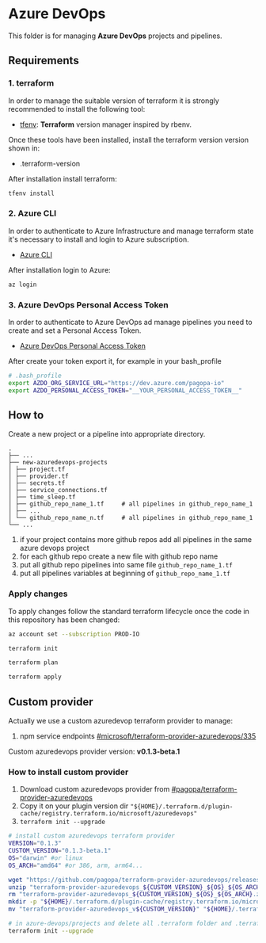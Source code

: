 # Azure DevOps

This folder is for managing **Azure DevOps** projects and pipelines.

## Requirements

### 1. terraform

In order to manage the suitable version of terraform it is strongly recommended to install the following tool:

- [tfenv](https://github.com/tfutils/tfenv): **Terraform** version manager inspired by rbenv.

Once these tools have been installed, install the terraform version version shown in:

- .terraform-version

After installation install terraform:

```sh
tfenv install
```

### 2. Azure CLI

In order to authenticate to Azure Infrastructure and manage terraform state it's necessary to install and login to Azure subscription.

- [Azure CLI](https://docs.microsoft.com/it-it/cli/azure/install-azure-cli)

After installation login to Azure:

```sh
az login
```

### 3. Azure DevOps Personal Access Token

In order to authenticate to Azure DevOps ad manage pipelines you need to create and set a Personal Access Token.

- [Azure DevOps Personal Access Token](https://docs.microsoft.com/en-us/azure/devops/organizations/accounts/use-personal-access-tokens-to-authenticate)

After create your token export it, for example in your bash_profile

```sh
# .bash_profile
export AZDO_ORG_SERVICE_URL="https://dev.azure.com/pagopa-io"
export AZDO_PERSONAL_ACCESS_TOKEN="__YOUR_PERSONAL_ACCESS_TOKEN__"
```

## How to

Create a new project or a pipeline into appropriate directory.

    .
    ├── ...
    ├── new-azuredevops-projects
    │ ├── project.tf
    │ ├── provider.tf
    │ ├── secrets.tf
    │ ├── service_connections.tf
    │ ├── time_sleep.tf
    │ ├── github_repo_name_1.tf     # all pipelines in github_repo_name_1
    │ ├── ...
    │ └── github_repo_name_n.tf     # all pipelines in github_repo_name_1
    └── ...

1. if your project contains more github repos add all pipelines in the same azure devops project 
2. for each github repo create a new file with github repo name
3. put all github repo pipelines into same file `github_repo_name_1.tf`
4. put all pipelines variables at beginning of `github_repo_name_1.tf`

### Apply changes

To apply changes follow the standard terraform lifecycle once the code in this repository has been changed:

```sh
az account set --subscription PROD-IO

terraform init

terraform plan

terraform apply
```

## Custom provider

Actually we use a custom azuredevop terraform provider to manage:

1. npm service endpoints [#microsoft/terraform-provider-azuredevops/335](https://github.com/microsoft/terraform-provider-azuredevops/pull/335)

Custom azuredevops provider version: **v0.1.3-beta.1**

### How to install custom provider

1. Download custom azuredevops provider from [#pagopa/terraform-provider-azuredevops](https://github.com/pagopa/terraform-provider-azuredevops/releases)
1. Copy it on your plugin version dir `"${HOME}/.terraform.d/plugin-cache/registry.terraform.io/microsoft/azuredevops"`
1. `terraform init --upgrade`

```sh
# install custom azuredevops terraform provider
VERSION="0.1.3"
CUSTOM_VERSION="0.1.3-beta.1"
OS="darwin" #or linux
OS_ARCH="amd64" #or 386, arm, arm64...

wget "https://github.com/pagopa/terraform-provider-azuredevops/releases/download/v${CUSTOM_VERSION}/terraform-provider-azuredevops_${CUSTOM_VERSION}_${OS}_${OS_ARCH}.zip"
unzip "terraform-provider-azuredevops_${CUSTOM_VERSION}_${OS}_${OS_ARCH}.zip"
rm "terraform-provider-azuredevops_${CUSTOM_VERSION}_${OS}_${OS_ARCH}.zip"
mkdir -p "${HOME}/.terraform.d/plugin-cache/registry.terraform.io/microsoft/azuredevops/${VERSION}/${OS}_${OS_ARCH}"
mv "terraform-provider-azuredevops_v${CUSTOM_VERSION}" "${HOME}/.terraform.d/plugin-cache/registry.terraform.io/microsoft/azuredevops/${VERSION}/${OS}_${OS_ARCH}/terraform-provider-azuredevops_v${VERSION}"

# in azure-devops/projects and delete all .terraform folder and .terraform.lock.hcl
terraform init --upgrade
```

